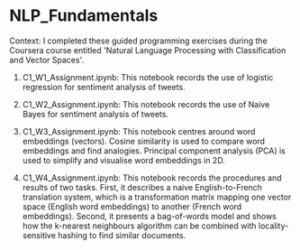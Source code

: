 # NLP_Fundamentals

Context: I completed these guided programming exercises during the Coursera course entitled 'Natural Language Processing with Classification and Vector Spaces'.

1. C1_W1_Assignment.ipynb:
This notebook records the use of logistic regression for sentiment analysis of tweets.

2. C1_W2_Assignment.ipynb:
This notebook records the use of Naive Bayes for sentiment analysis of tweets.

3. C1_W3_Assignment.ipynb:
This notebook centres around word embeddings (vectors). Cosine similarity is used to compare word embeddings and find analogies. Principal component analysis (PCA) is used to simplify and visualise word embeddings in 2D.

4. C1_W4_Assignment.ipynb:
This notebook records the procedures and results of two tasks. First, it describes a naive English-to-French translation system, which is a transformation matrix mapping one vector space (English word embeddings) to another (French word embeddings). Second, it presents a bag-of-words model and shows how the k-nearest neighbours algorithm can be combined with locality-sensitive hashing to find similar documents.
